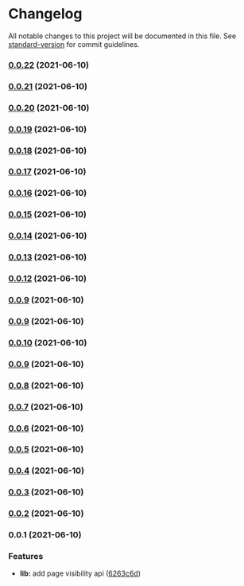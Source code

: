 # Changelog

All notable changes to this project will be documented in this file. See [standard-version](https://github.com/conventional-changelog/standard-version) for commit guidelines.

### [0.0.22](https://github.com/ECJ222/nuxt-page-visibility/compare/v0.0.21...v0.0.22) (2021-06-10)

### [0.0.21](https://github.com/ECJ222/nuxt-page-visibility/compare/v0.0.20...v0.0.21) (2021-06-10)

### [0.0.20](https://github.com/ECJ222/nuxt-page-visibility/compare/v0.0.19...v0.0.20) (2021-06-10)

### [0.0.19](https://github.com/ECJ222/nuxt-page-visibility/compare/v0.0.18...v0.0.19) (2021-06-10)

### [0.0.18](https://github.com/ECJ222/nuxt-page-visibility/compare/v0.0.17...v0.0.18) (2021-06-10)

### [0.0.17](https://github.com/ECJ222/page-visibility-module/compare/v0.0.16...v0.0.17) (2021-06-10)

### [0.0.16](https://github.com/ECJ222/page-visibility-module/compare/v0.0.15...v0.0.16) (2021-06-10)

### [0.0.15](https://github.com/ECJ222/page-visibility-module/compare/v0.0.14...v0.0.15) (2021-06-10)

### [0.0.14](https://github.com/ECJ222/page-visibility-module/compare/v0.0.13...v0.0.14) (2021-06-10)

### [0.0.13](https://github.com/ECJ222/page-visibility-module/compare/v0.0.12...v0.0.13) (2021-06-10)

### [0.0.12](https://github.com/ECJ222/page-visibility-module/compare/v0.0.10...v0.0.12) (2021-06-10)

### [0.0.9](https://github.com/ECJ222/page-visibility-module/compare/v0.0.10...v0.0.9) (2021-06-10)

### [0.0.9](https://github.com/ECJ222/page-visibility-module/compare/v0.0.10...v0.0.9) (2021-06-10)

### [0.0.10](https://github.com/ECJ222/page-visibility-module/compare/v0.0.9...v0.0.10) (2021-06-10)

### [0.0.9](https://github.com/ECJ222/page-visibility-module/compare/v0.0.8...v0.0.9) (2021-06-10)

### [0.0.8](https://github.com/ECJ222/page-visibility-module/compare/v0.0.7...v0.0.8) (2021-06-10)

### [0.0.7](https://github.com/ECJ222/page-visibility-module/compare/v0.0.6...v0.0.7) (2021-06-10)

### [0.0.6](https://github.com/ECJ222/page-visibility-module/compare/v0.0.4...v0.0.6) (2021-06-10)

### [0.0.5](https://github.com/ECJ222/page-visibility-module/compare/v0.0.4...v0.0.5) (2021-06-10)

### [0.0.4](https://github.com/ECJ222/page-visibility-module/compare/v0.0.3...v0.0.4) (2021-06-10)

### [0.0.3](https://github.com/ECJ222/page-visibility-module/compare/v0.0.2...v0.0.3) (2021-06-10)

### [0.0.2](https://github.com/ECJ222/page-visibility-module/compare/v0.0.1...v0.0.2) (2021-06-10)

### 0.0.1 (2021-06-10)


### Features

* **lib:** add page visibility api ([6263c6d](https://github.com/ECJ222/page-visibility-module/commit/6263c6de1f32d394cfed3b2bc7b8711c3ef1f87b))
